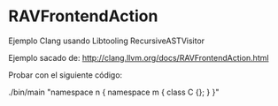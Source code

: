 # RAVFrontendAction
Ejemplo Clang usando Libtooling RecursiveASTVisitor

Ejemplo sacado de: http://clang.llvm.org/docs/RAVFrontendAction.html

Probar con el siguiente código:

./bin/main "namespace n { namespace m { class C {}; } }"